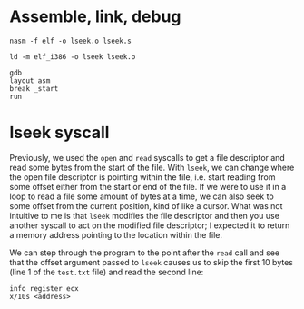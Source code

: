# Assemble, link, debug

```
nasm -f elf -o lseek.o lseek.s

ld -m elf_i386 -o lseek lseek.o

gdb
layout asm
break _start
run
```

# lseek syscall

Previously, we used the `open` and `read` syscalls to get a file descriptor and read some bytes from the start of the file. With `lseek`, we can change where the open file descriptor is pointing within the file, i.e. start reading from some offset either from the start or end of the file. If we were to use it in a loop to read a file some amount of bytes at a time, we can also seek to some offset from the current position, kind of like a cursor. What was not intuitive to me is that `lseek` modifies the file descriptor and then you use another syscall to act on the modified file descriptor; I expected it to return a memory address pointing to the location within the file.

We can step through the program to the point after the `read` call and see that the offset argument passed to `lseek` causes us to skip the first 10 bytes (line 1 of the `test.txt` file) and read the second line:

```
info register ecx
x/10s <address>
```
